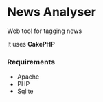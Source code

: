 # News Analyser
Web tool for tagging news

It uses **CakePHP**

### Requirements
* Apache
* PHP
* Sqlite
